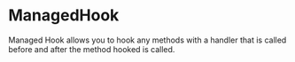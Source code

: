 # ManagedHook
Managed Hook allows you to hook any methods with a handler that is called before and after the method hooked is called.
